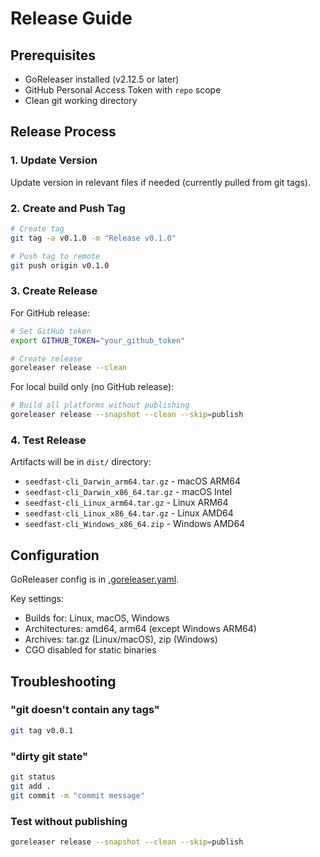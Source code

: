 # Release Guide

## Prerequisites

- GoReleaser installed (v2.12.5 or later)
- GitHub Personal Access Token with `repo` scope
- Clean git working directory

## Release Process

### 1. Update Version

Update version in relevant files if needed (currently pulled from git tags).

### 2. Create and Push Tag

```bash
# Create tag
git tag -a v0.1.0 -m "Release v0.1.0"

# Push tag to remote
git push origin v0.1.0
```

### 3. Create Release

For GitHub release:

```bash
# Set GitHub token
export GITHUB_TOKEN="your_github_token"

# Create release
goreleaser release --clean
```

For local build only (no GitHub release):

```bash
# Build all platforms without publishing
goreleaser release --snapshot --clean --skip=publish
```

### 4. Test Release

Artifacts will be in `dist/` directory:
- `seedfast-cli_Darwin_arm64.tar.gz` - macOS ARM64
- `seedfast-cli_Darwin_x86_64.tar.gz` - macOS Intel
- `seedfast-cli_Linux_arm64.tar.gz` - Linux ARM64
- `seedfast-cli_Linux_x86_64.tar.gz` - Linux AMD64
- `seedfast-cli_Windows_x86_64.zip` - Windows AMD64

## Configuration

GoReleaser config is in [.goreleaser.yaml](.goreleaser.yaml).

Key settings:
- Builds for: Linux, macOS, Windows
- Architectures: amd64, arm64 (except Windows ARM64)
- Archives: tar.gz (Linux/macOS), zip (Windows)
- CGO disabled for static binaries

## Troubleshooting

### "git doesn't contain any tags"
```bash
git tag v0.0.1
```

### "dirty git state"
```bash
git status
git add .
git commit -m "commit message"
```

### Test without publishing
```bash
goreleaser release --snapshot --clean --skip=publish
```
